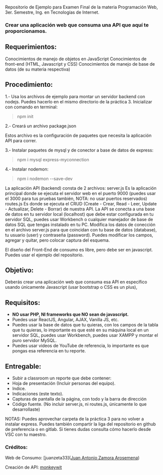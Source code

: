 Repositorio de Ejemplo para Examen Final de la materia Programación Web, 3er. Semestre, Ing. en Tecnologías de Internet.

### Crear una aplicación web que consuma una API que aquí te proporcionamos.

## Requerimientos:
Conocimientos de manejo de objetos en JavaScript
Conocimientos de front-end (HTML, Javascript y CSS)
Conocimientos de manejo de base de datos (de su materia respectiva)

## Procedimiento:

1.- Usa los archivos de ejemplo para montar un servidor backend con nodejs. Puedes hacerlo en el mismo directorio de la práctica 3.
Inicializar con comando en terminal:

> npm init

2.- Creará un archivo package.json

Estos archivo es la configuración de paquetes que necesita la aplicación API para correr.

3.- Instalar paquetes de mysql y de conector a base de datos de express:

> npm i mysql express-myconnection

4.- Instalar nodemon:

> npm i nodemon --save-dev

La aplicación API (backend) consta de 2 archivos:
server.js Es la aplicación principal donde se ejecuta el servidor web en el puerto 9000 (puedes usar el 3000 para tus pruebas también, NOTA: no usar puertos reservados)
routes.js Es donde se ejecuta el CRUD (Create - Crear, Read - Leer, Update - Actualizar, Delete - Borrar) de nuestra API.
La API se conecta a una base de datos en tu servidor local (localhost) que debe estar configurada en tu servidor SQL, puedes usar Workbench o cualquier manejador de base de datos SQL que tengas instalado en tu PC. Modifica los datos de conección en el archivo server.js para que coincidan con tu base de datos (database), tu usuario (user) y contraseña (password). Puedes modificar los campos, agregar y quitar, pero colocar captura del esquema.

El diseño del Front-End de consumo es libre, pero debe ser en javascript. Puedes usar el ejemplo del repositorio.

## Objetivo:
Deberás crear una aplicación web que consuma esa API en específico usando únicamente Javascript (usar bootstrap o CSS es un plus), 

## Requisitos:
- **NO usar PHP, NI frameworks que NO sean de javascript.**
- Puedes usar ReactJS, Angular, AJAX, Vanilla JS, etc.
- Puedes usar la base de datos que tu quieras, con los campos de la tabla que tu quieras, lo importante es que esté en su máquina local en un servidor SQL, puedes usar Workbench, puedes usar XAMPP y montar el puro servidor MySQL.
- Puedes usar videos de YouTube de referencia, lo importante es que pongas esa referencia en tu reporte.

## Entregable:
- Subir a classroom un reporte que debe contener:
- Hoja de presentación (Incluir personas del equipo).
- Indice.
- Indicaciones (este texto).
- Capturas de pantalla de la página, con todo y la barra de dirección
- Código fuente. (No incluir server.js, ni routes.js, únicamente lo que desarrollaste)

NOTAS: Puedes aprovechar carpeta de la práctica 3 para no volver a instalar express.
Puedes también compartir la liga del repositorio en github de preferencia o en gitlab. Si tienes dudas consulta cómo hacerlo desde VSC con tu maestro.

### Créditos:
Web de Consumo: [juanzeta33]([Juan Antonio Zamora Arosemena](https://github.com/juanzeta33))

Creación de API: [monkeywit](['monkeywit'](https://github.com/monkeywit))

